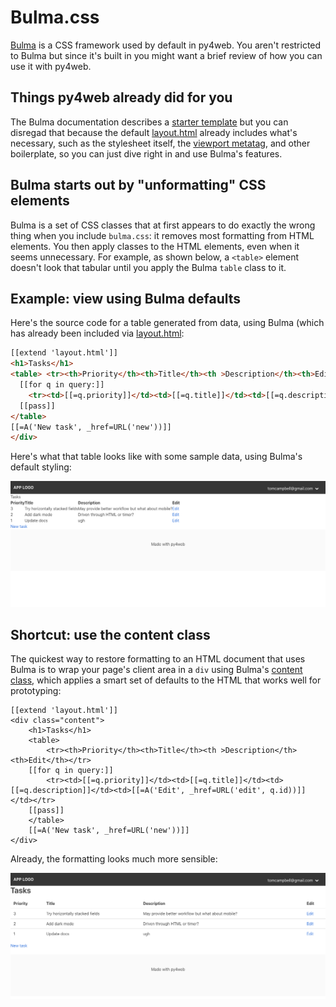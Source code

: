 # Bulma.css

[Bulma](https://bulma.io/) is a CSS framework used by default in py4web. 
You aren't restricted to Bulma but since it's built in you might want
a brief review of how you can use it with py4web.

## Things py4web already did for you

The Bulma documentation describes a [starter template](https://bulma.io/documentation/overview/start/) but you can disregad that because the default [layout.html](layout-html.md) already includes what's necessary, such as the stylesheet itself, the [viewport metatag](https://developer.mozilla.org/en-US/docs/Mozilla/Mobile/Viewport_meta_tag), and other boilerplate, so you can just dive right in and use Bulma's features.

## Bulma starts out by "unformatting" CSS elements

Bulma is a set of CSS classes that at first appears to do exactly
the wrong thing when you include `bulma.css`: it removes most formatting from
HTML elements. You then apply classes to the HTML elements, even when it seems unnecessary. For example, as shown below, a `<table>` element doesn't look that tabular until you apply the Bulma `table` class to it.

## Example: view using Bulma defaults

Here's the source code for a table generated from data, using Bulma (which has already been included via [layout.html](layout-html.md):

```html
[[extend 'layout.html']]
<h1>Tasks</h1>
<table> <tr><th>Priority</th><th>Title</th><th >Description</th><th>Edit</th></tr>
  [[for q in query:]]
    <tr><td>[[=q.priority]]</td><td>[[=q.title]]</td><td>[[=q.description]]</td><td>[[=A('Edit', _href=URL('edit', q.id))]]</td></tr>
  [[pass]]
</table>
[[=A('New task', _href=URL('new'))]]    
</div>
```
Here's what that table looks like with some sample data, using Bulma's default styling:

![Screen shot of Bulma table with default formatting](assets/img/default-bulma-table.png)

## Shortcut: use the content class

The quickest way to restore formatting to an HTML document that uses Bulma is to wrap your page's client area in a `div` using Bulma's [content class](https://bulma.io/documentation/overview/classes/), which applies a smart set of defaults to the HTML that works well for prototyping:


```html{1,11}
[[extend 'layout.html']]
<div class="content">
    <h1>Tasks</h1>
    <table>
        <tr><th>Priority</th><th>Title</th><th >Description</th><th>Edit</th></tr>
    [[for q in query:]]
        <tr><td>[[=q.priority]]</td><td>[[=q.title]]</td><td>[[=q.description]]</td><td>[[=A('Edit', _href=URL('edit', q.id))]]</td></tr>
    [[pass]]
    </table>
    [[=A('New task', _href=URL('new'))]]    
</div>
```

Already, the formatting looks much more sensible:

![Screen shot of a Bulma page using the content class](assets/img/bulma-content-tag-example.png)



